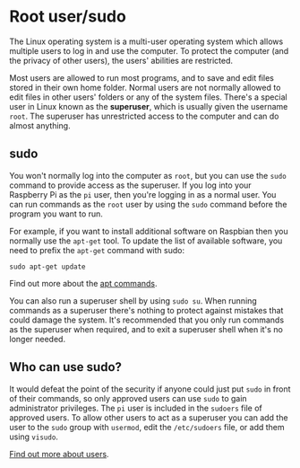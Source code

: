# Root user/sudo

The Linux operating system is a multi-user operating system which allows multiple users to log in and use the computer. To protect the computer (and the privacy of other users), the users' abilities are restricted. 

Most users are allowed to run most programs, and to save and edit files stored in their own home folder. Normal users are not normally allowed to edit files in other users' folders or any of the system files. There's a special user in Linux known as the **superuser**, which is usually given the username `root`. The superuser has unrestricted access to the computer and can do almost anything.

## sudo

You won't normally log into the computer as `root`, but you can use the `sudo` command to provide access as the superuser. If you log into your Raspberry Pi as the `pi` user, then you're logging in as a normal user. You can run commands as the `root` user by using the `sudo` command before the program you want to run. 

For example, if you want to install additional software on Raspbian then you normally use the `apt-get` tool. To update the list of available software, you need to prefix the `apt-get` command with sudo:

`sudo apt-get update`

Find out more about the [apt commands](../../software/apt).

You can also run a superuser shell by using `sudo su`. When running commands as a superuser there's nothing to protect against mistakes that could damage the system. It's recommended that you only run commands as the superuser when required, and to exit a superuser shell when it's no longer needed.

## Who can use sudo?

It would defeat the point of the security if anyone could just put `sudo` in front of their commands, so only approved users can use `sudo` to gain administrator privileges. The `pi` user is included in the `sudoers` file of approved users. To allow other users to act as a superuser you can add the user to the `sudo` group with `usermod`, edit the `/etc/sudoers` file, or add them using `visudo`.

[Find out more about users](../users).
